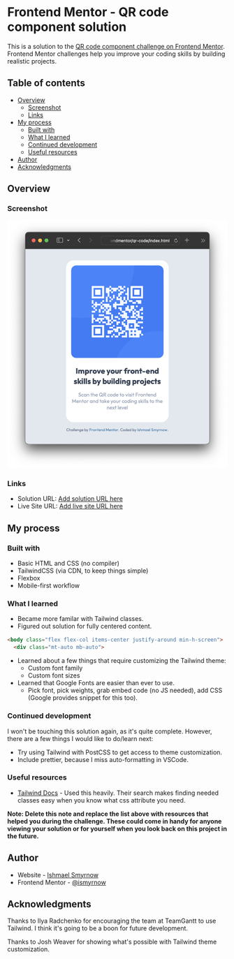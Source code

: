 # Frontend Mentor - QR code component solution

This is a solution to the [QR code component challenge on Frontend Mentor](https://www.frontendmentor.io/challenges/qr-code-component-iux_sIO_H). Frontend Mentor challenges help you improve your coding skills by building realistic projects. 

## Table of contents

- [Overview](#overview)
  - [Screenshot](#screenshot)
  - [Links](#links)
- [My process](#my-process)
  - [Built with](#built-with)
  - [What I learned](#what-i-learned)
  - [Continued development](#continued-development)
  - [Useful resources](#useful-resources)
- [Author](#author)
- [Acknowledgments](#acknowledgments)

## Overview

### Screenshot

![](./screenshot.png)

### Links

- Solution URL: [Add solution URL here](https://your-solution-url.com)
- Live Site URL: [Add live site URL here](https://your-live-site-url.com)

## My process

### Built with

- Basic HTML and CSS (no compiler)
- TailwindCSS (via CDN, to keep things simple)
- Flexbox
- Mobile-first workflow

### What I learned

- Became more familar with Tailwind classes.
- Figured out solution for fully centered content.
```html
<body class="flex flex-col items-center justify-around min-h-screen">
  <div class="mt-auto mb-auto">
```
- Learned about a few things that require customizing the Tailwind theme:
  - Custom font family
  - Custom font sizes
- Learned that Google Fonts are easier than ever to use.
  - Pick font, pick weights, grab embed code (no JS needed), add CSS (Google provides snippet for this too).

### Continued development

I won't be touching this solution again, as it's quite complete. However, there are a few things I would like to do/learn next:

- Try using Tailwind with PostCSS to get access to theme customization.
- Include prettier, because I miss auto-formatting in VSCode.

### Useful resources

- [Tailwind Docs](https://tailwindcss.com/docs/installation) - Used this heavily. Their search makes finding needed classes easy when you know what css attribute you need.

**Note: Delete this note and replace the list above with resources that helped you during the challenge. These could come in handy for anyone viewing your solution or for yourself when you look back on this project in the future.**

## Author

- Website - [Ishmael Smyrnow](https://www.github.com/ismyrnow)
- Frontend Mentor - [@ismyrnow](https://www.frontendmentor.io/profile/ismyrnow)

## Acknowledgments

Thanks to Ilya Radchenko for encouraging the team at TeamGantt to use Tailwind. I think it's going to be a boon for future development.

Thanks to Josh Weaver for showing what's possible with Tailwind theme customization.